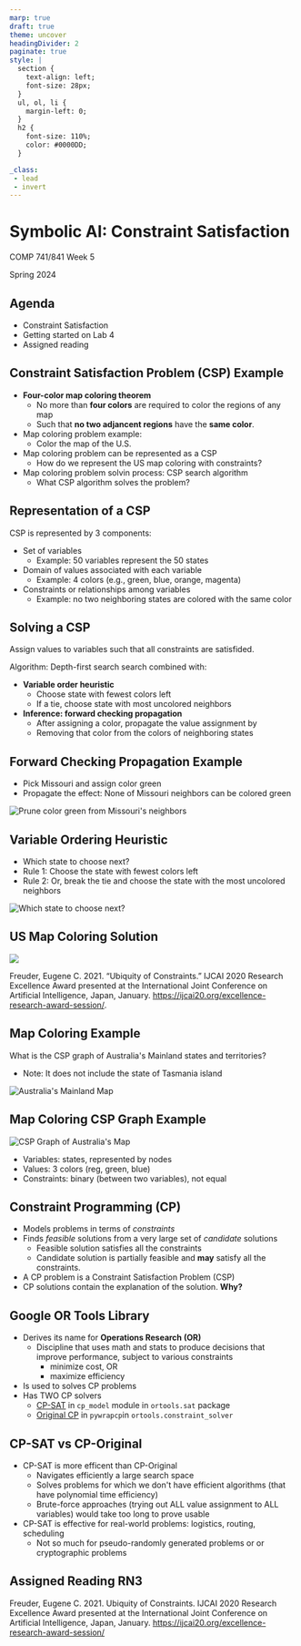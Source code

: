 ```yaml
---
marp: true
draft: true
theme: uncover
headingDivider: 2
paginate: true
style: |
  section {
    text-align: left;
    font-size: 28px;
  }
  ul, ol, li {
    margin-left: 0;
  }
  h2 {
    font-size: 110%;
    color: #0000DD;
  }

_class:
 - lead
 - invert
---
```


# Symbolic AI: Constraint Satisfaction
COMP 741/841 Week 5

Spring 2024

## Agenda
- Constraint Satisfaction
- Getting started on Lab 4
- Assigned reading

## Constraint Satisfaction Problem (CSP) Example
- **Four-color map coloring theorem**
    - No more than **four colors** are required to color the regions of any map
    - Such that **no two adjancent regions** have the **same color**. 
- Map coloring problem example:
    - Color the map of the U.S.
- Map coloring problem can be represented as a CSP
    - How do we represent the US map coloring with constraints? 
- Map coloring problem solvin process: CSP search algorithm
    - What CSP algorithm solves the problem?

## Representation of a CSP
CSP is represented by 3 components:
- Set of variables
    - Example: 50 variables represent the 50 states 
- Domain of values associated with each variable
    - Example: 4 colors (e.g., green, blue, orange, magenta)
- Constraints or relationships among variables
    - Example: no two neighboring states are colored with the same color

## Solving a CSP
Assign values to variables such that all constraints are satisfided.

Algorithm: Depth-first search search combined with:
- **Variable order heuristic**
    - Choose state with fewest colors left
    - If a tie, choose state with most uncolored neighbors
- **Inference: forward checking propagation**
    - After assigning a color, propagate the value assignment by
    - Removing that color from the colors of neighboring states

## Forward Checking Propagation Example
- Pick Missouri and assign color green
- Propagate the effect: None of Missouri neighbors can be colored green

![](us-map-arc-consistency.png "Prune color green from Missouri's neighbors")

## Variable Ordering Heuristic
- Which state to choose next? 
- Rule 1: Choose the state with fewest colors left
- Rule 2: Or, break the tie and choose the state with 
the most uncolored neighbors

![](us-map-variable-ordering.png "Which state to choose next?")

## US Map Coloring Solution

![](us-map-coloring-solution-small.png "")
        
Freuder, Eugene C. 2021. “Ubiquity of Constraints.” IJCAI 2020 Research Excellence Award presented at the International Joint Conference on Artificial Intelligence, Japan, January. https://ijcai20.org/excellence-research-award-session/.

## Map Coloring Example
What is the CSP graph of Australia's Mainland states and territories? 
- Note: It does not include the state of Tasmania island

![](australia-map.png "Australia's Mainland Map")

## Map Coloring CSP Graph Example

![](australia-map-graph.png "CSP Graph of Australia's Map")

- Variables: states, represented by nodes
- Values: 3 colors (reg, green, blue)
- Constraints: binary (between two variables), not equal

## Constraint Programming (CP)
- Models problems in terms of *constraints*
- Finds *feasible* solutions from a very large set of *candidate* solutions
    - Feasible solution satisfies all the constraints
    - Candidate solution is partially feasible and **may** satisfy all the constraints.
- A CP problem is a Constraint Satisfaction Problem (CSP)
- CP solutions contain the explanation of the solution. **Why?**

## Google OR Tools Library
- Derives its name for **Operations Research (OR)** 
    - Discipline that uses math and stats to produce decisions that improve performance, subject to various constraints
        - minimize cost, OR
        - maximize efficiency
- Is used to solves CP problems
- Has TWO CP solvers
    - [CP-SAT](https://developers.google.com/optimization/cp/cp_solver) in `cp_model` module in `ortools.sat` package
    - [Original CP](https://developers.google.com/optimization/cp/original_cp_solver) in `pywrapcp`in `ortools.constraint_solver`

## CP-SAT vs CP-Original
- CP-SAT is more efficent than CP-Original
    - Navigates efficiently a large search space
    - Solves problems for which we don't have efficient algorithms (that have polynomial time efficiency)
    - Brute-force approaches (trying out ALL value assignment to ALL variables) would take too long to prove usable
- CP-SAT is effective for real-world problems: logistics, routing, scheduling
    - Not so much for pseudo-randomly generated problems or  or cryptographic problems

## Assigned Reading RN3

Freuder, Eugene C. 2021. Ubiquity of Constraints. IJCAI 2020 Research Excellence Award presented at the International Joint Conference on Artificial Intelligence, Japan, January. https://ijcai20.org/excellence-research-award-session/

